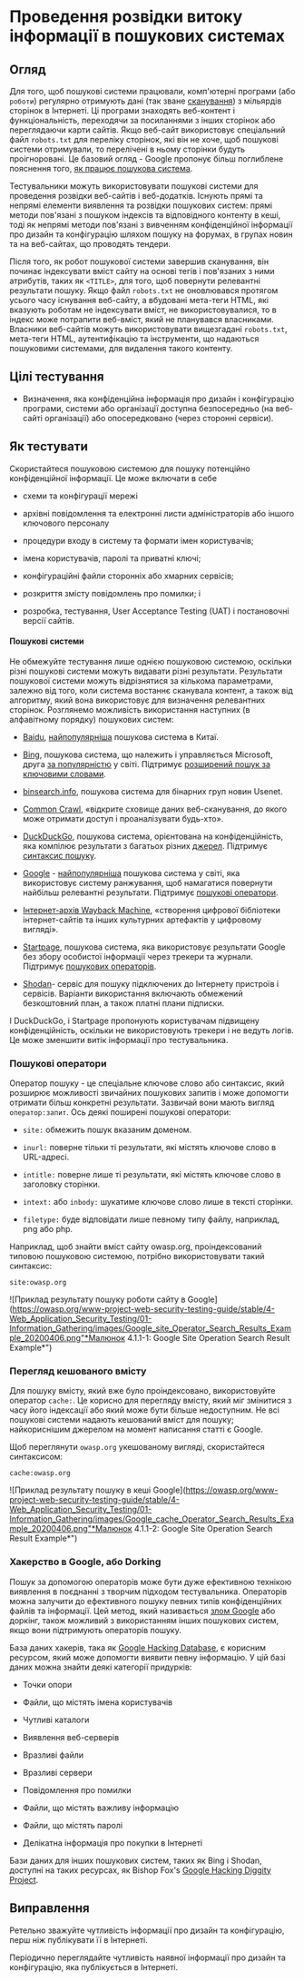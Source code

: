 # Проведення розвідки витоку інформації в пошукових системах

## Огляд

Для того, щоб пошукові системи працювали, комп'ютерні програми (або `роботи`) регулярно отримують дані (так зване [сканування](https://en.wikipedia.org/wiki/Web_crawler)) з мільярдів сторінок в Інтернеті. Ці програми знаходять веб-контент і функціональність, переходячи за посиланнями з інших сторінок або переглядаючи карти сайтів. Якщо веб-сайт використовує спеціальний файл `robots.txt` для переліку сторінок, які він не хоче, щоб пошукові системи отримували, то перелічені в ньому сторінки будуть проігноровані. Це базовий огляд - Google пропонує більш поглиблене пояснення того, [як працює пошукова система](https://support.google.com/webmasters/answer/70897?hl=en).

Тестувальники можуть використовувати пошукові системи для проведення розвідки веб-сайтів і веб-додатків. Існують прямі та непрямі елементи виявлення та розвідки пошукових систем: прямі методи пов'язані з пошуком індексів та відповідного контенту в кеші, тоді як непрямі методи пов'язані з вивченням конфіденційної інформації про дизайн та конфігурацію шляхом пошуку на форумах, в групах новин та на веб-сайтах, що проводять тендери.

Після того, як робот пошукової системи завершив сканування, він починає індексувати вміст сайту на основі тегів і пов'язаних з ними атрибутів, таких як `<TITLE>`, для того, щоб повернути релевантні результати пошуку. Якщо файл `robots.txt` не оновлювався протягом усього часу існування веб-сайту, а вбудовані мета-теги HTML, які вказують роботам не індексувати вміст, не використовувалися, то в індекс може потрапити веб-вміст, який не планувався власниками. Власники веб-сайтів можуть використовувати вищезгадані `robots.txt`, мета-теги HTML, аутентифікацію та інструменти, що надаються пошуковими системами, для видалення такого контенту.

## Цілі тестування

- Визначення, яка конфіденційна інформація про дизайн і конфігурацію програми, системи або організації доступна безпосередньо (на веб-сайті організації) або опосередковано (через сторонні сервіси).

## Як тестувати

Скористайтеся пошуковою системою для пошуку потенційно конфіденційної інформації. Це може включати в себе

- схеми та конфігурації мережі

- архівні повідомлення та електронні листи адміністраторів або іншого ключового персоналу

- процедури входу в систему та формати імен користувачів;

- імена користувачів, паролі та приватні ключі;

- конфігураційні файли сторонніх або хмарних сервісів;

- розкриття змісту повідомлень про помилки; і

- розробка, тестування, User Acceptance Testing (UAT) і постановочні версії сайтів.

#### Пошукові системи

Не обмежуйте тестування лише однією пошуковою системою, оскільки різні пошукові системи можуть видавати різні результати. Результати пошукової системи можуть відрізнятися за кількома параметрами, залежно від того, коли система востаннє сканувала контент, а також від алгоритму, який вона використовує для визначення релевантних сторінок. Розглянемо можливість використання наступних (в алфавітному порядку) пошукових систем:

- [Baidu](https://www.baidu.com/), [найпопулярніша](https://en.wikipedia.org/wiki/Web_search_engine#Market_share) пошукова система в Китаї.

- [Bing](https://www.bing.com/), пошукова система, що належить і управляється Microsoft, друга [за популярністю](https://en.wikipedia.org/wiki/Web_search_engine#Market_share) у світі. Підтримує [розширений пошук за ключовими словами](http://help.bing.microsoft.com/#apex/18/en-US/10001/-1).

- [binsearch.info](https://binsearch.info/), пошукова система для бінарних груп новин Usenet.

- [Common Crawl](https://commoncrawl.org/), «відкрите сховище даних веб-сканування, до якого може отримати доступ і проаналізувати будь-хто».

- [DuckDuckGo](https://duckduckgo.com/), пошукова система, орієнтована на конфіденційність, яка компілює результати з багатьох різних [джерел](https://help.duckduckgo.com/results/sources/). Підтримує [синтаксис пошуку](https://help.duckduckgo.com/duckduckgo-help-pages/results/syntax/).

- [Google](https://www.google.com/) - [найпопулярніша](https://en.wikipedia.org/wiki/Web_search_engine#Market_share) пошукова система у світі, яка використовує систему ранжування, щоб намагатися повернути найбільш релевантні результати. Підтримує [пошукові оператори](https://support.google.com/websearch/answer/2466433).

- [Інтернет-архів Wayback Machine](https://archive.org/web/), «створення цифрової бібліотеки інтернет-сайтів та інших культурних артефактів у цифровому вигляді».

- [Startpage](https://www.startpage.com/), пошукова система, яка використовує результати Google без збору особистої інформації через трекери та журнали. Підтримує [пошукових операторів](https://support.startpage.com/index.php?/Knowledgebase/Article/View/989/0/advanced-search-which-search-operators-are-supported-by-startpagecom).

- [Shodan](https://www.shodan.io/)- сервіс для пошуку підключених до Інтернету пристроїв і сервісів. Варіанти використання включають обмежений безкоштовний план, а також платні плани підписки.

І DuckDuckGo, і Startpage пропонують користувачам підвищену конфіденційність, оскільки не використовують трекери і не ведуть логів. Це може зменшити витік інформації про тестувальника.

### Пошукові оператори

Оператор пошуку - це спеціальне ключове слово або синтаксис, який розширює можливості звичайних пошукових запитів і може допомогти отримати більш конкретні результати. Зазвичай вони мають вигляд `оператор:запит`. Ось деякі поширені пошукові оператори:

- `site:` обмежить пошук вказаним доменом.

- `inurl:` поверне тільки ті результати, які містять ключове слово в URL-адресі.

- `intitle:` поверне лише ті результати, які містять ключове слово в заголовку сторінки.

- `intext:` або `inbody:` шукатиме ключове слово лише в тексті сторінки.

- `filetype:` буде відповідати лише певному типу файлу, наприклад, png або php.

Наприклад, щоб знайти вміст сайту owasp.org, проіндексований типовою пошуковою системою, потрібно використовувати такий синтаксис:

```
site:owasp.org
```

![Приклад результату пошуку роботи сайту в Google](https://owasp.org/www-project-web-security-testing-guide/stable/4-Web_Application_Security_Testing/01-Information_Gathering/images/Google_site_Operator_Search_Results_Example_20200406.png"*Малюнок 4.1.1-1: Google Site Operation Search Result Example*")

### Перегляд кешованого вмісту

Для пошуку вмісту, який вже було проіндексовано, використовуйте оператор `cache:`. Це корисно для перегляду вмісту, який міг змінитися з часу його індексації або який може бути більше недоступним. Не всі пошукові системи надають кешований вміст для пошуку; найкориснішим джерелом на момент написання статті є Google.

Щоб переглянути `owasp.org` укешованому вигляді, скористайтеся синтаксисом:

```
cache:owasp.org
```

![Приклад результату пошуку в кеші Google](https://owasp.org/www-project-web-security-testing-guide/stable/4-Web_Application_Security_Testing/01-Information_Gathering/images/Google_cache_Operator_Search_Results_Example_20200406.png"*Малюнок 4.1.1-2: Google Site Operation Search Result Example*")

### Хакерство в Google, або Dorking

Пошук за допомогою операторів може бути дуже ефективною технікою виявлення в поєднанні з творчим підходом тестувальника. Операторів можна залучити до ефективного пошуку певних типів конфіденційних файлів та інформації. Цей метод, який називається [злом Google](https://en.wikipedia.org/wiki/Google_hacking) або доркінг, також можливий з використанням інших пошукових систем, якщо вони підтримують операторів пошуку.

База даних хакерів, така як [Google Hacking Database](https://www.exploit-db.com/google-hacking-database), є корисним ресурсом, який може допомогти виявити певну інформацію. У цій базі даних можна знайти деякі категорії придурків:

- Точки опори

- Файли, що містять імена користувачів

- Чутливі каталоги

- Виявлення веб-серверів

- Вразливі файли

- Вразливі сервери

- Повідомлення про помилки

- Файли, що містять важливу інформацію

- Файли, що містять паролі

- Делікатна інформація про покупки в Інтернеті

Бази даних для інших пошукових систем, таких як Bing і Shodan, доступні на таких ресурсах, як Bishop Fox's [Google Hacking Diggity Project](https://resources.bishopfox.com/resources/tools/google-hacking-diggity/).

## Виправлення

Ретельно зважуйте чутливість інформації про дизайн та конфігурацію, перш ніж публікувати її в Інтернеті.

Періодично переглядайте чутливість наявної інформації про дизайн та конфігурацію, яка публікується в Інтернеті.